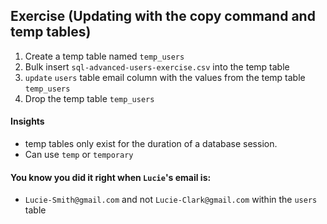 ## Exercise (Updating with the copy command and temp tables)

1. Create a temp table named `temp_users`
2. Bulk insert `sql-advanced-users-exercise.csv` into the temp table
3. `update` `users` table email column with the values from the temp table `temp_users`
4. Drop the temp table `temp_users`

#### Insights

- temp tables only exist for the duration of a database session.
- Can use `temp` or `temporary`

#### You know you did it right when `Lucie`'s email is:

- `Lucie-Smith@gmail.com` and not `Lucie-Clark@gmail.com` within the `users` table
